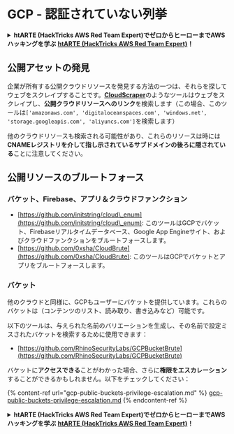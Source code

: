 # GCP - 認証されていない列挙

<details>

<summary><strong>htARTE (HackTricks AWS Red Team Expert)でゼロからヒーローまでAWSハッキングを学ぶ</strong> <a href="https://training.hacktricks.xyz/courses/arte"><strong>htARTE (HackTricks AWS Red Team Expert)</strong></a><strong>！</strong></summary>

HackTricksをサポートする他の方法:

* **HackTricksにあなたの会社を広告したい**、または**HackTricksをPDFでダウンロードしたい**場合は、[**サブスクリプションプラン**](https://github.com/sponsors/carlospolop)をチェックしてください！
* [**公式PEASS & HackTricksグッズ**](https://peass.creator-spring.com)を入手する
* [**The PEASS Family**](https://opensea.io/collection/the-peass-family)を発見する、私たちの独占的な[**NFTs**](https://opensea.io/collection/the-peass-family)のコレクション
* 💬 [**Discordグループ**](https://discord.gg/hRep4RUj7f)に**参加する**か、[**telegramグループ**](https://t.me/peass)に参加するか、**Twitter** 🐦 [**@carlospolopm**](https://twitter.com/carlospolopm)を**フォローする**。
* **HackTricks**の[**GitHubリポジトリ**](https://github.com/carlospolop/hacktricks)と[**HackTricks Cloud**](https://github.com/carlospolop/hacktricks-cloud)にPRを提出して、あなたのハッキングのコツを共有する。

</details>

## 公開アセットの発見

企業が所有する公開クラウドリソースを発見する方法の一つは、それらを探してウェブをスクレイプすることです。[**CloudScraper**](https://github.com/jordanpotti/CloudScraper)のようなツールはウェブをスクレイプし、**公開クラウドリソースへのリンク**を検索します（この場合、このツールは`['amazonaws.com', 'digitaloceanspaces.com', 'windows.net', 'storage.googleapis.com', 'aliyuncs.com']`を検索します）

他のクラウドリソースも検索される可能性があり、これらのリソースは時には**CNAMEレジストリを介して指し示されているサブドメインの後ろに隠されている**ことに注意してください。

## 公開リソースのブルートフォース

### バケット、Firebase、アプリ＆クラウドファンクション

* [https://github.com/initstring/cloud\_enum](https://github.com/initstring/cloud\_enum): このツールはGCPでバケット、Firebaseリアルタイムデータベース、Google App Engineサイト、およびクラウドファンクションをブルートフォースします。
* [https://github.com/0xsha/CloudBrute](https://github.com/0xsha/CloudBrute): このツールはGCPでバケットとアプリをブルートフォースします。

### バケット

他のクラウドと同様に、GCPもユーザーにバケットを提供しています。これらのバケットは（コンテンツのリスト、読み取り、書き込みなど）可能です。

以下のツールは、与えられた名前のバリエーションを生成し、その名前で設定ミスされたバケットを検索するために使用できます：

* [https://github.com/RhinoSecurityLabs/GCPBucketBrute](https://github.com/RhinoSecurityLabs/GCPBucketBrute)

バケットに**アクセスできる**ことがわかった場合、さらに**権限をエスカレーション**することができるかもしれません。以下をチェックしてください：

{% content-ref url="gcp-public-buckets-privilege-escalation.md" %}
[gcp-public-buckets-privilege-escalation.md](gcp-public-buckets-privilege-escalation.md)
{% endcontent-ref %}

<details>

<summary><strong>htARTE (HackTricks AWS Red Team Expert)でゼロからヒーローまでAWSハッキングを学ぶ</strong> <a href="https://training.hacktricks.xyz/courses/arte"><strong>htARTE (HackTricks AWS Red Team Expert)</strong></a><strong>！</strong></summary>

HackTricksをサポートする他の方法:

* **HackTricksにあなたの会社を広告したい**、または**HackTricksをPDFでダウンロードしたい**場合は、[**サブスクリプションプラン**](https://github.com/sponsors/carlospolop)をチェックしてください！
* [**公式PEASS & HackTricksグッズ**](https://peass.creator-spring.com)を入手する
* [**The PEASS Family**](https://opensea.io/collection/the-peass-family)を発見する、私たちの独占的な[**NFTs**](https://opensea.io/collection/the-peass-family)のコレクション
* 💬 [**Discordグループ**](https://discord.gg/hRep4RUj7f)に**参加する**か、[**telegramグループ**](https://t.me/peass)に参加するか、**Twitter** 🐦 [**@carlospolopm**](https://twitter.com/carlospolopm)を**フォローする**。
* **HackTricks**の[**GitHubリポジトリ**](https://github.com/carlospolop/hacktricks)と[**HackTricks Cloud**](https://github.com/carlospolop/hacktricks-cloud)にPRを提出して、あなたのハッキングのコツを共有する。

</details>
